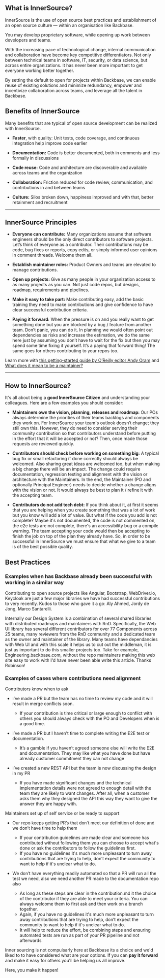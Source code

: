 ## What is InnerSource?

InnerSource is the use of open source best practices and establishment of an open source culture — within an organisation like Backbase.

You may develop proprietary software, while opening up work between developers and teams.

With the increasing pace of technological change, internal communication and collaboration have become key competitive differentiators. Not only between technical teams in software, IT, security, or data science, but across entire organizations. It has never been more important to get everyone working better together.

By setting the default to open for projects within Backbase, we can enable reuse of existing solutions and minimize redundancy, empower and incentivize collaboration across teams, and leverage all the talent in Backbase.

## Benefits of InnerSource

Many benefits that are typical of open source development can be realized with InnerSource.

-   **Faster**, with quality: Unit tests, code coverage, and continuous integration help improve code earlier
    
-   **Documentation:** Code is better documented, both in comments and less formally in discussions
    
-   **Code reuse:** Code and architecture are discoverable and available across teams and the organization
    
-   **Collaboration:** Friction reduced for code review, communication, and contributions in and between teams
    
-   **Culture:** Silos broken down, happiness improved and with that, better retainment and recruitment
    

----------

## InnerSource Principles

-   **Everyone can contribute:** Many organizations assume that software engineers should be the only direct contributors to software projects. Let’s think of everyone as a contributor. Their contributions may be code, bug fixes or reports, copy edits, or simply informed user opinions in comment threads. Welcome them all.
    
-  **Establish maintainer roles:** Product Owners and teams are elevated to manage contributions.
    
-   **Open up projects:** Give as many people in your organization access to as many projects as you can. Not just code repos, but designs, roadmap, requirements and pipelines.
    
-   **Make it easy to take part:** Make contributing easy, add the basic training they need to make contributions and give confidence to have clear successful contribution criteria.
    
-   **Paying it forward:** When the pressure is on and you really want to get something done but you are blocked by a bug / feature from another team. Don’t panic, you can do it. In planning we would often point out dependencies as risks and increase the estimation, we do the same here just by assuming you don’t have to wait for the fix but then you may spend some time fixing it yourself. It’s a paying that forward thing! The same goes for others contributing to your repos too.
    

Learn more with [this getting-started guide by O’Reilly editor Andy Oram](https://www.oreilly.com/radar/getting-started-with-innersource/) and [What does it mean to be a maintainer?](https://opensource.guide/best-practices/)

----------

## How to InnerSource?

It's all about being a **good InnerSource Citizen** and understanding your colleagues. Here are a few examples you should consider:

-   **Maintainers own the vision, planning, releases and roadmap:** Our POs always determine the priorities of their teams backlogs and components they work on. For InnerSource your team's outlook doesn’t change; they still own this. However, they do need to consider serving their community contribution so that contributors understand before putting in the effort that it will be accepted or not? Then, once made those requests are reviewed quickly.
    
-   **Contributors should check before working on something big:** A typical bug fix or small refactoring if done correctly should always be welcomed. Also sharing great ideas are welcomed too, but when making a big change there will be an impact. The change could require documentation, regression testing and alignment with the vision or architecture with the Maintainers. In the end, the Maintainer (PO and optionally Principal Engineer) needs to decide whether a change aligns with the vision or not. It would always be best to plan it / refine it with the accepting team.
    
-   **Contributors do not add tech debt:** If you think about it, at first it seems that you are helping when you create something that was a lot of work but you know will add a lot of value. But what if the code you add is not complete? Maybe it's not documented, the code is not commented on, the e2e tests are not complete, there's an accessibility bug or a compile warning. The team accepting your code would then be accepting to finish the job on top of the plan they already have. So, in order to be successful in InnerSource we must ensure that what we give to a team is of the best possible quality.
    
## Best Practices

### Examples when has Backbase already been successful with working in a similar way

Contributing to open source projects like Angular, Bootstrap, WebDriver.io, Keycloak are just a few major libraries we have had successful contributions to very recently. Kudos to those who gave it a go: Aly Ahmed, Jordy de Jong, Marco Santarelli.

Internally our Design System is a combination of several shared libraries with distributed roadmaps and maintainers with RnD. Specifically, the Web UI library has several different contributors for over 77 Components across 25 teams, many reviewers from the RnD community and a dedicated team as the owner and maintainer of the library. Many teams have dependancies with Web UI and with this scale it helps us to cut out the middleman, it is just as important to do this smaller projects too. Take for example, Engineering.backbase.com, without the repo maintainers making this web site easy to work with I'd have never been able write this article. Thanks Robinson! 

### Examples of cases where contributions need alignment

Contributors know when to ask

-   I’ve made a PR but the team has no time to review my code and it will result in merge conflicts soon.
    -   If your contribution is time critical or large enough to conflict with others you should always check with the PO and Developers when is a good time.
    

-   I’ve made a PR but I haven’t time to complete writing the E2E test or documentation.
    -   It’s a gamble if you haven’t agreed someone else will write the E2E and documentation. They may like what you have done but have already customer commitment they can not change
    

-   I’ve created a new REST API but the team is now discussing the design in my PR
    -   If you have made significant changes and the technical implementation details were not agreed to enough detail with the team they are likely to want changes. After all, when a customer asks them why they designed the API this way they want to give the answer they are happy with.
    

Maintainers set up of self service or be ready to support

-   Our repo keeps getting PR’s that don’t meet our definition of done and we don’t have time to help them
    -   If your contribution guidelines are made clear and someone has contributed without following them you can choose to accept what's done or ask the contributors to follow the guidelines first.
    -   If you have no guidelines it's much more unpleasant to turn away contributions that are trying to help, don’t expect the community to want to help if it's unclear what to do.
    

-   We don’t have everything readily automated so that a PR will run all the test we need, also we need another PR made to the documentation repo also
    -   As long as these steps are clear in the contribution.md it the choice of the contributor if they are able to meet your criteria. You can always welcome them to first ask and then work on a branch together.    
    -   Again, if you have no guidelines it's much more unpleasant to turn away contributions that are trying to help, don’t expect the community to want to help if it's unclear what to do.
    -   It will help to reduce the effort, be combining steps and ensuring automated tests are run as part of your PR pipeline and not afterwards
    
Inner sourcing is not compulsarly here at Backbase its a choice and we'd liked to to have considered what are your options. If you can **pay it forward** and make it easy for others you'll be helping us all improve.

Here, you make it happen!
